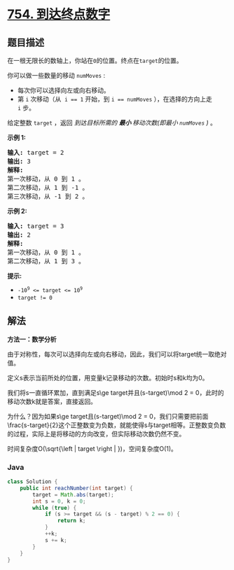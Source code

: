 # [754. 到达终点数字](https://leetcode.cn/problems/reach-a-number)

## 题目描述

<p>在一根无限长的数轴上，你站在<code>0</code>的位置。终点在<code>target</code>的位置。</p>

<p>你可以做一些数量的移动 <code>numMoves</code> :</p>

<ul>
	<li>每次你可以选择向左或向右移动。</li>
	<li>第 <code>i</code>&nbsp;次移动（从 &nbsp;<code>i == 1</code>&nbsp;开始，到&nbsp;<code>i == numMoves</code> ），在选择的方向上走 <code>i</code>&nbsp;步。</li>
</ul>

<p>给定整数&nbsp;<code>target</code> ，返回 <em>到达目标所需的 <strong>最小&nbsp;</strong>移动次数(即最小 <code>numMoves</code> )&nbsp;</em>。</p>

<p><strong>示例 1:</strong></p>

<pre>
<strong>输入:</strong> target = 2
<strong>输出:</strong> 3
<strong>解释:</strong>
第一次移动，从 0 到 1 。
第二次移动，从 1 到 -1 。
第三次移动，从 -1 到 2 。
</pre>

<p><strong>示例 2:</strong></p>

<pre>
<strong>输入:</strong> target = 3
<strong>输出:</strong> 2
<strong>解释:</strong>
第一次移动，从 0 到 1 。
第二次移动，从 1 到 3 。
</pre>

<p><strong>提示:</strong></p>

<ul>
	<li><code>-10<sup>9</sup>&nbsp;&lt;= target &lt;= 10<sup>9</sup></code></li>
	<li><code>target != 0</code></li>
</ul>

## 解法

**方法一：数学分析**

由于对称性，每次可以选择向左或向右移动，因此，我们可以将target统一取绝对值。

定义s表示当前所处的位置，用变量k记录移动的次数。初始时s和k均为0。

我们将s一直循环累加，直到满足s\ge target并且(s-target)\mod 2 = 0，此时的移动次数k就是答案，直接返回。

为什么？因为如果s\ge target且(s-target)\mod 2 = 0，我们只需要把前面\frac{s-target}{2}这个正整数变为负数，就能使得s与target相等。正整数变负数的过程，实际上是将移动的方向改变，但实际移动次数仍然不变。

时间复杂度O(\sqrt{\left | target \right | })，空间复杂度O(1)。

### **Java**

```java
class Solution {
    public int reachNumber(int target) {
        target = Math.abs(target);
        int s = 0, k = 0;
        while (true) {
            if (s >= target && (s - target) % 2 == 0) {
                return k;
            }
            ++k;
            s += k;
        }
    }
}
```
